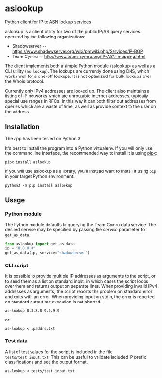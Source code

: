 # aslookup
Python client for IP to ASN lookup services

aslookup is a client utility for two of the public IP/AS query services
operated by the following organizations:

* Shadowserver -- https://www.shadowserver.org/wiki/pmwiki.php/Services/IP-BGP
* Team Cymru -- http://www.team-cymru.org/IP-ASN-mapping.html

The client implements both a simple Python module (aslookup) as well as a CLI
utility (`as-lookup`). The lookups are currently done using DNS, which works
well for a one-off lookups. It is not optimized for bulk lookups over the
Whois protocol.

Currently only IPv4 addresses are looked up. The client also maintains a
listing of IP networks which are unroutable internet addresses, typically
special use ranges in RFCs. In this way it can both filter out addresses from
queries which are a waste of time, as well as provide context to the user on
the address.

## Installation

The app has been tested on Python 3.

It's best to install the program into a Python virtualenv. If you will only use
the command line interface, the recommended way to install it is using
[pipx](https://pypa.github.io/pipx/):

    pipx install aslookup

If you will use aslookup as a library, you'll instead want to install it using
`pip` in your target Python environment:

    python3 -m pip install aslookup

## Usage

### Python module

The Python module defaults to querying the Team Cymru data service. The
desired service may be specified by passing the *service* parameter to
`get_as_data`.

```python
from aslookup import get_as_data
ip = "8.8.8.8"
get_as_data(ip, service="shadowserver")
```

### CLI script

It is possible to provide multiple IP addresses as arguments to the script, or 
to send them as a list on standard input, in which cases the script loops over 
them and returns output on separate lines. When providing invalid IPv4 
addresses as arguments, the script reports the problem on standard error and 
exits with an error. When providing input on stdin, the error is reported on 
standard output but execution is not aborted.

    as-lookup 8.8.8.8 9.9.9.9

or:

    as-lookup < ipaddrs.txt

### Test data

A list of test values for the script is included in the file `tests/test_input.txt`.
This can be useful to validate included IP prefix classifications and see the
output format.

    as-lookup < tests/test_input.txt

